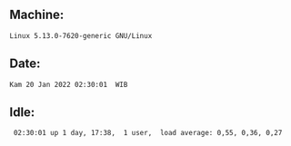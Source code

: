 ## Machine:
```
Linux 5.13.0-7620-generic GNU/Linux
```
## Date:
```
Kam 20 Jan 2022 02:30:01  WIB
```
## Idle:
```
 02:30:01 up 1 day, 17:38,  1 user,  load average: 0,55, 0,36, 0,27
```
